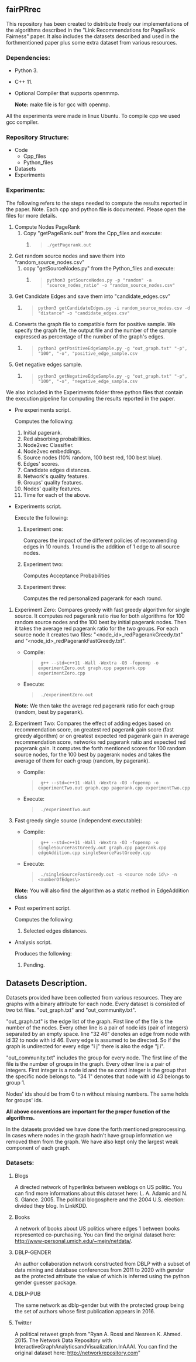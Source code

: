 ## fairPRrec

This repository has been created to distribute freely our implementations of the algorithms described in the "Link Recommendations for PageRank Fairness" paper. It also includes the datasets described and used in the forthmentioned paper plus some extra dataset from various resources.

### Dependencies:<br/>
- Python 3.
- C++ 11.
- Optional Compiler that supports openmmp.

    **Note:** make file is for gcc with openmp.

All the experiments were made in linux Ubuntu. To compile cpp we used gcc compiler.

### Repository Structure:<br/>
   - Code
       - Cpp_files
       - Python_files
   - Datasets
   - Experiments

### Experiments:<br/> 
The following refers to the steps needed to compute the results reported in the paper.
Note. Each cpp and python file is documented. Please open the files for more details.
1. Compute Nodes PageRank
   1. Copy "getPageRank.out" from the Cpp_files and execute: 
      1. >`./getPagerank.out`
2. Get random source nodes and save them into "random_source_nodes.csv"
   1. copy "getSourceNodes.py" from the Python_files and execute: 
      1. >`python3 getSourceNodes.py -p "random" -a "source_nodes_ratio" -o "random_source_nodes.csv"`  
3. Get Candidate Edges and save them into "candidate_edges.csv"
      1. >`python3 getCandidateEdges.py -i random_source_nodes.csv -d "distance" -o "candidate_edges.csv"`  
4. Converts the graph file to compatible form for positive sample. We specify the graph file, the output file and the number of the sample expressed as percentage of the number of the graph's edges.
      1. >`python3 getPositiveEdgeSample.py -g "out_graph.txt" "-p", "100", "-o", "positive_edge_sample.csv`  
5. Get negative edges sample.
      1. >`python3 getNegativeEdgeSample.py -g "out_graph.txt" "-p", "100", "-o", "negative_edge_sample.csv`  

We also included in the Experiments folder three python files that contain the execution pipeline for computing the results reported in the paper. 

* Pre experiments script.

    Computes the following:
    
    1. Initial pagerank.
    2. Red absorbing probabilities.
    3. Node2vec Classifier.
    4. Node2vec embeddings.
    5. Source nodes (10% random, 100 best red, 100 best blue).
    6. Edges' scores.
    7. Candidate edges distances.
    8. Network's quality features.
    9. Groups' quality features.
    10. Nodes' quality features.
    11. Time for each of the above.

* Experiments script.

    Execute the following:

    1. Experiment one:

        Compares the impact of the different policies of recommending edges in 10 rounds. 1 round is the addition of 1 edge to all source nodes.

    1. Experiment two:

        Computes Acceptance Probabilities

    1. Experiment three:

        Computes the red personalized pagerank for each round.
   



1. Experiment Zero: Compares  greedy with fast greedy algorithm for single source. It computes red pagerank ratio rise for both algorithms for 100 random source nodes and the 100 best by initial pagerank nodes. Then it takes the average red pagerank ratio for the two groups. For each source node it creates two files: "<node_id>_redPagerankGreedy.txt" and "<node_id>_redPagerankFastGreedy.txt".
    
    - Compile:
        >` g++ --std=c++11 -Wall -Wextra -O3 -fopenmp -o experimentZero.out graph.cpp pagerank.cpp experimentZero.cpp`

    - Execute: 
        >` ./experimentZero.out`

    **Note:** We then take the average red pagerank ratio for each group (random, best by pagerank).

2. Experiment Two: Compares the effect of adding edges based on recommendation score, on greatest red pagerank gain score (fast greedy algorithm) or on greatest expected red pagerank gain in average recommendation score, networks red pagerank ratio and expected red pagerank gain. It computes the forth mentioned scores for 100 random source nodes, for the 100 best by pagerank nodes and takes the average of them for each group (random, by pagerank).

    - Compile:
        >` g++ --std=c++11 -Wall -Wextra -O3 -fopenmp -o experimentTwo.out graph.cpp pagerank.cpp experimentTwo.cpp`

    - Execute: 
        >` ./experimentTwo.out`

3. Fast greedy single source (independent executable):
    
    - Compile:
        >` g++ --std=c++11 -Wall -Wextra -O3 -fopenmp -o singleSourceFastGreedy.out graph.cpp pagerank.cpp edgeAddition.cpp singleSourceFastGreedy.cpp`

    - Execute: 
        >` ./singleSourceFastGreedy.out -s <source node id\> -n <numberOfEdges\>`

    **Note:** You will also find the algorithm as a static method in EdgeAddition class



* Post experiment script.

    Computes the following:

    1. Selected edges distances.

* Analysis script.

    Produces the following:

    1. Pending.

Datasets Description.
---------
Datasets provided have been collected from various resources. They are graphs with a binary attribute for each node. Every dataset is consisted of two txt files. "out_graph.txt" and "out_community.txt".
    
"out_graph.txt" is the edge list of the graph. First line of the file is the number of the nodes. Every other line is a pair of node ids (pair of integers) separated by an empty space. line "32 46" denotes an edge from node with id 32 to node with id 46. Every edge is assumed to be directed. So if the graph is undirected for every edge "i j" there is also the edge "j i".

"out_community.txt" includes the group for every node. The first line of the file is the number of groups in the graph. Every other line is a pair of integers. First integer is a node id and the se cond integer is the group that the specific node belongs to. "34 1" denotes that node with id 43 belongs to group 1.

Nodes' ids should be from 0 to n without missing numbers. The same holds for groups' ids.

**All above conventions are important for the proper function of the algorithms.**

In the datasets provided we have done the forth mentioned preprocessing. In cases where nodes in the graph hadn't have group information we removed them from the graph. We have also kept only the largest weak component of each graph.

### Datasets:

1. Blogs

    A directed network of hyperlinks between weblogs on US politic. You can find more informations about this dataset here: L. A. Adamic and N. S. Glance. 2005. The political blogosphere and the 2004 U.S. election: divided they blog. In LinkKDD.

1. Books

    A network of books about US politics where edges 1 between books represented co-purchasing. You can find the original dataset here: http://www-personal.umich.edu/~mejn/netdata/.

1. DBLP-GENDER

    An author collaboration network constructed
from DBLP with a subset of data mining and database conferences
from 2011 to 2020 with gender as the protected
attribute the value of which is inferred using the python
gender guesser package.

1. DBLP-PUB

    The same network as dblp-gender but with the
protected group being the set of authors whose first publication
appears in 2016.
    
1. Twitter

    A political retweet graph from "Ryan A. Rossi and Nesreen K. Ahmed. 2015. The Network Data Repository with InteractiveGraphAnalyticsandVisualization.InAAAI.  You can find the original dataset here: http://networkrepository.com"
